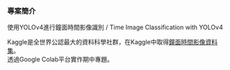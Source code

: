 ### 專案簡介
使用YOLOv4進行鐘面時間影像識別 / Time Image Classification with YOLOv4

Kaggle是全世界公認最大的資料科學社群，在Kaggle中取得[鐘面時間影像資料集](https://www.kaggle.com/datasets/gpiosenka/time-image-datasetclassification)。<br>
透過Google Colab平台實作期中專題。
